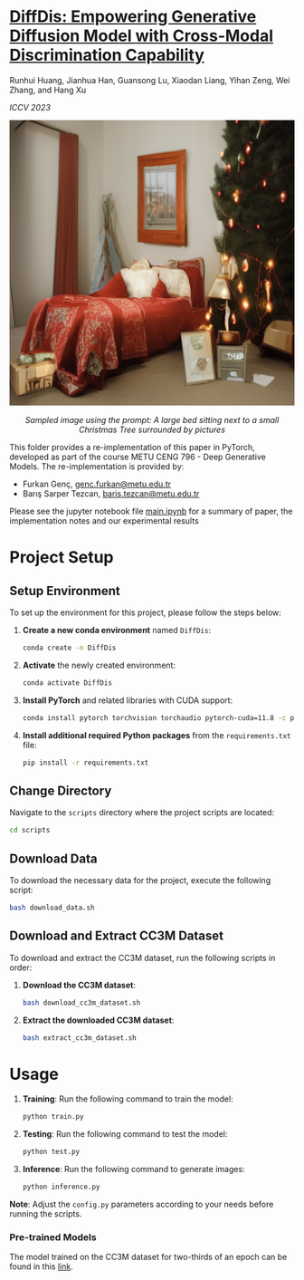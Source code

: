 # [DiffDis: Empowering Generative Diffusion Model with Cross-Modal Discrimination Capability](https://openaccess.thecvf.com/content/ICCV2023/papers/Huang_DiffDis_Empowering_Generative_Diffusion_Model_with_Cross-Modal_Discrimination_Capability_ICCV_2023_paper.pdf)

Runhui Huang, Jianhua Han, Guansong Lu, Xiaodan Liang, Yihan Zeng, Wei Zhang, and Hang Xu

*ICCV 2023*

<div align="center">
    <img src="code/images/sample_image.png" alt="Sample Image">
    <p><em>Sampled image using the prompt: A large bed sitting next to a small Christmas Tree surrounded by pictures</em></p>
</div>

This folder provides a re-implementation of this paper in PyTorch, developed as part of the course METU CENG 796 - Deep Generative Models. The re-implementation is provided by:
* Furkan Genç, genc.furkan@metu.edu.tr 
* Barış Sarper Tezcan, baris.tezcan@metu.edu.tr

Please see the jupyter notebook file [main.ipynb](code/main.ipynb) for a summary of paper, the implementation notes and our experimental results


# Project Setup

## Setup Environment

To set up the environment for this project, please follow the steps below:

1. **Create a new conda environment** named `DiffDis`:
    ```bash
    conda create -n DiffDis
    ```

2. **Activate** the newly created environment:
    ```bash
    conda activate DiffDis
    ```

3. **Install PyTorch** and related libraries with CUDA support:
    ```bash
    conda install pytorch torchvision torchaudio pytorch-cuda=11.8 -c pytorch -c nvidia
    ```

4. **Install additional required Python packages** from the `requirements.txt` file:
    ```bash
    pip install -r requirements.txt
    ```

## Change Directory

Navigate to the `scripts` directory where the project scripts are located:
```bash
cd scripts
```

## Download Data

To download the necessary data for the project, execute the following script:
```bash
bash download_data.sh
```

## Download and Extract CC3M Dataset

To download and extract the CC3M dataset, run the following scripts in order:

1. **Download the CC3M dataset**:
    ```bash
    bash download_cc3m_dataset.sh
    ```

2. **Extract the downloaded CC3M dataset**:
    ```bash
    bash extract_cc3m_dataset.sh
    ```

# Usage

1. **Training**: Run the following command to train the model:
    ```bash
    python train.py
    ```

2. **Testing**: Run the following command to test the model:
    ```bash
    python test.py
    ```

3. **Inference**: Run the following command to generate images:
    ```bash
    python inference.py
    ```

**Note**: Adjust the `config.py` parameters according to your needs before running the scripts.

### Pre-trained Models

The model trained on the CC3M dataset for two-thirds of an epoch can be found in this [link](https://drive.google.com/uc?id=1iVTS0fYkmKkT4s5EcZoMC9L8-p29dW41).